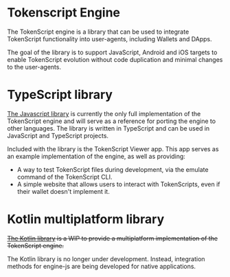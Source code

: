 
# Tokenscript Engine

The TokenScript engine is a library that can be used to integrate TokenScript functionality into user-agents, including Wallets and DApps.

The goal of the library is to support JavaScript, Android and iOS targets to enable TokenScript evolution without code duplication and minimal changes to the user-agents. 

# TypeScript library

[The Javascript library](javascript/) is currently the only full implementation of the TokenScript engine and will serve as a reference for porting the engine to other languages. 
The library is written in TypeScript and can be used in JavaScript and TypeScript projects. 

Included with the library is the TokenScript Viewer app.
This app serves as an example implementation of the engine, as well as providing: 

- A way to test TokenScript files during development, via the emulate command of the TokenScript CLI.
- A simple website that allows users to interact with TokenScripts, even if their wallet doesn't implement it.

# Kotlin multiplatform library

~~[The Kotlin library](multiplatform/) is a WIP to provide a multiplatform implementation of the TokenScript engine.~~

The Kotlin library is no longer under development. Instead, integration methods for engine-js are being developed for native applications.  
